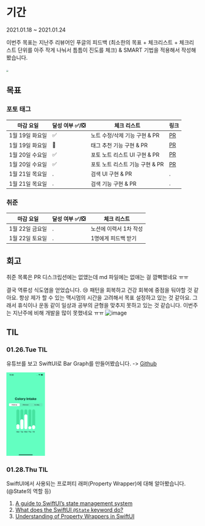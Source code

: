 # 기간
2021.01.18 ~ 2021.01.24



이번주 목표는 지난주 리뷰어인 푸글의 피드백 (최소한의 목표 + 체크리스트 + 체크리스트 단위를 아주 작게 나눠서 틈틈이 진도를 체크) &  SMART 기법을 적용해서 작성해봤습니다.

<img src="https://i.imgur.com/gtmXfHy.png" style="zoom:33%;" />

## 목표

### 포토 태그

| 마감 요일 | 달성 여부 ✅/❎ | 체크 리스트 | 링크 |
| --------- | --------- | ----------- | ----------- |
| 1월 19일 화요일 | ✅ | 노트 수정/삭제 기능 구현 & PR | [PR](https://github.com/SimLeeTag/photo-tag-iOS/pull/54) |
| 1월 19일 화요일 | 🔼 | 태그 추천 기능 구현 & PR  | [PR](https://github.com/SimLeeTag/photo-tag-iOS/pull/55) |
| 1월 20일 수요일 | ✅ | 포토 노트 리스트 UI 구현 & PR        |[PR](https://github.com/SimLeeTag/photo-tag-iOS/pull/51)        |
| 1월 20일 수요일 | ✅ | 포토 노트 리스트 기능 구현 & PR        |[PR](https://github.com/SimLeeTag/photo-tag-iOS/pull/51)        |
| 1월 21일 목요일 | . | 검색 UI 구현 & PR        |.        |
| 1월 21일 목요일 | . | 검색 기능 구현 & PR        |.        |

### 취준

| 마감 요일 | 달성 여부 ✅/❎ | 체크 리스트 |
| --------- | --------- | ----------- |
| 1월 22일 금요일 | . |   노션에 이력서 1차 작성    |
| 1월 22일 토요일 | . | 1명에게 피드백 받기   |



## 회고

취준 목록은 PR 디스크립션에는 없앴는데 md 파일에는 없애는 걸 깜빡했네요 ㅠㅠ

결국 역류성 식도염을 얻었습니다. 😢
패턴을 회복하고 건강 회복에 중점을 둬야할 것 같아요.
항상 제가 할 수 있는 맥시멈의 시간을 고려해서 목표 설정하고 있는 것 같아요.
그래서 휴식이나 운동 같이 일상과 공부의 균형을 맞추지 못하고 있는 것 같습니다.
이번주는 지난주에 비해 개발을 많이 못했네요 ㅠㅠ
<img src="https://user-images.githubusercontent.com/52783516/105634392-17faf380-5ea1-11eb-94cd-4231af30afef.png" alt="image" width="50%;" />



## TIL

### 01.26.Tue TIL

유튜브를 보고 SwiftUI로 Bar Graph를 만들어봤습니다. -> [Github](https://github.com/dev-Lena/SwiftUI/tree/main/ChartPractice)

<img src="https://github.com/dev-Lena/SwiftUI/raw/main/ChartPractice/Media/swiftui_chart_light_mode.gif" alt="img" width="20%">



### 01.28.Thu TIL

SwiftUI에서 사용되는 프로퍼티 래퍼(Property Wrapper)에 대해 알아봤습니다. (@State의 역할 등)

1. [A guide to SwiftUI’s state management system](https://www.swiftbysundell.com/articles/swiftui-state-management-guide/)
2. [What does the SwiftUI `@State` keyword do?](https://stackoverflow.com/questions/56438730/what-does-the-swiftui-state-keyword-do)
3. [Understanding of Property Wrappers in SwiftUI](https://medium.com/mindful-engineering/understanding-of-property-wrappers-in-swiftui-3789a72515c0)

